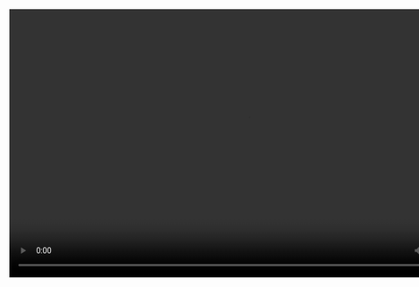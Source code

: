 <video width="852" height="480" controls="controls">
  <source src="https://github.com/FormulaCraftOne/.github/releases/download/fileshare/2023-05-07.07-46-38.mp4" type="video/mp4">
</video>

